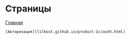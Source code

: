 # Страницы

[Главная](lilkost.github.io/product-1c/)

```
[Авторизация](lilkost.github.io/product-1c/auth.html)
```


